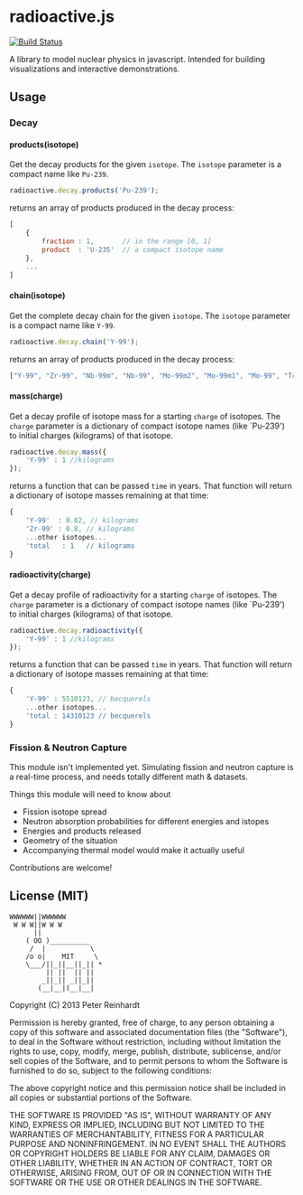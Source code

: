 radioactive.js
===============

[![Build Status](https://travis-ci.org/reinpk/radioactive.png?branch=master)](https://travis-ci.org/reinpk/radioactive)


A library to model nuclear physics in javascript. Intended for building visualizations and interactive demonstrations.

## Usage

### Decay

#### products(isotope)
Get the decay products for the given `isotope`. The `isotope` parameter is a compact name like `Pu-239`.

```javascript
radioactive.decay.products('Pu-239');
```

returns an array of products produced in the decay process:

```javascript
[
    {
        fraction : 1,       // in the range [0, 1]
        product  : 'U-235'  // a compact isotope name
    },
    ...
]
```

#### chain(isotope)
Get the complete decay chain for the given `isotope`. The `isotope` parameter is a compact name like `Y-99`.

```javascript
radioactive.decay.chain('Y-99');
```

returns an array of products produced in the decay process:

```javascript
["Y-99", "Zr-99", "Nb-99m", "Nb-99", "Mo-99m2", "Mo-99m1", "Mo-99", "Tc-99m", "Tc-99"]
```

#### mass(charge)
Get a decay profile of isotope mass for a starting `charge` of isotopes. The `charge` parameter is a dictionary of compact isotope names (like `Pu-239') to initial charges (kilograms) of that isotope.

```javascript
radioactive.decay.mass({
    'Y-99' : 1 //kilograms
});
```

returns a function that can be passed `time` in years. That function will return a dictionary of isotope masses remaining at that time:

```javascript
{
    'Y-99'  : 0.02, // kilograms
    'Zr-99' : 0.8, // kilograms
    ...other isotopes...
    'total   : 1   // kilograms
}
```

#### radioactivity(charge)
Get a decay profile of radioactivity for a starting `charge` of isotopes. The `charge` parameter is a dictionary of compact isotope names (like `Pu-239') to initial charges (kilograms) of that isotope.

```javascript
radioactive.decay.radioactivity({
    'Y-99' : 1 //kilograms
});
```

returns a function that can be passed `time` in years. That function will return a dictionary of isotope masses remaining at that time:

```javascript
{
    'Y-99' : 5510123, // becquerels
    ...other isotopes...
    'total : 14310123 // becquerels
}
```

### Fission & Neutron Capture
This module isn't implemented yet. Simulating fission and neutron capture is a real-time process, and needs totally different math & datasets.

Things this module will need to know about

+ Fission isotope spread
+ Neutron absorption probabilities for different energies and istopes
+ Energies and products released
+ Geometry of the situation
+ Accompanying thermal model would make it actually useful

Contributions are welcome!

## License (MIT)

    WWWWWW||WWWWWW
     W W W||W W W
          ||
        ( OO )__________
         /  |           \
        /o o|    MIT     \
        \___/||_||__||_|| *
             || ||  || ||
            _||_|| _||_||
           (__|__|(__|__|

Copyright (C) 2013 Peter Reinhardt

Permission is hereby granted, free of charge, to any person obtaining a copy of this software and associated documentation files (the "Software"), to deal in the Software without restriction, including without limitation the rights to use, copy, modify, merge, publish, distribute, sublicense, and/or sell copies of the Software, and to permit persons to whom the Software is furnished to do so, subject to the following conditions:

The above copyright notice and this permission notice shall be included in all copies or substantial portions of the Software.

THE SOFTWARE IS PROVIDED "AS IS", WITHOUT WARRANTY OF ANY KIND, EXPRESS OR IMPLIED, INCLUDING BUT NOT LIMITED TO THE WARRANTIES OF MERCHANTABILITY, FITNESS FOR A PARTICULAR PURPOSE AND NONINFRINGEMENT. IN NO EVENT SHALL THE AUTHORS OR COPYRIGHT HOLDERS BE LIABLE FOR ANY CLAIM, DAMAGES OR OTHER LIABILITY, WHETHER IN AN ACTION OF CONTRACT, TORT OR OTHERWISE, ARISING FROM, OUT OF OR IN CONNECTION WITH THE SOFTWARE OR THE USE OR OTHER DEALINGS IN THE SOFTWARE.
